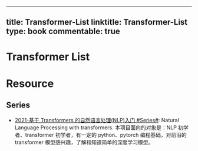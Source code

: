 
---
title: Transformer-List
linktitle: Transformer-List
type: book
commentable: true
---

# Transformer List

# Resource

## Series

- [2021-基于 Transformers 的自然语言处理(NLP)入门 #Series#](https://datawhalechina.github.io/learn-nlp-with-transformers/#/): Natural Language Processing with transformers. 本项目面向的对象是：NLP 初学者、transformer 初学者，有一定的 python、pytorch 编程基础，对前沿的 transformer 模型感兴趣，了解和知道简单的深度学习模型。

    
